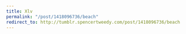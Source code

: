 ```yaml
---
title: Xlv
permalink: "/post/1418096736/beach"
redirect_to: http://tumblr.spencertweedy.com/post/1418096736/beach
---
```


